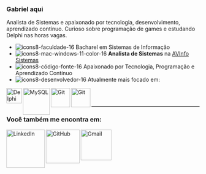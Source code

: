 ### Gabriel aqui
Analista de Sistemas e apaixonado por tecnologia, desenvolvimento, aprendizado contínuo. Curioso sobre programação de games e estudando Delphi nas horas vagas.

- ![icons8-faculdade-16](https://github.com/Galtar/galtar/assets/7355518/38f7d004-4e26-43f1-8992-06bc729b9ed3) Bacharel em Sistemas de Informação
- ![icons8-mac-windows-11-color-16](https://github.com/Galtar/galtar/assets/7355518/bef90c2b-e8de-40f0-9523-9d42cf59f592) **Analista de Sistemas** na [AVInfo Sistemas](https://www.avinfosistemas.com.br/)
- ![icons8-código-fonte-16](https://github.com/Galtar/galtar/assets/7355518/9ef5bd93-bad2-4c04-a38c-f15476edec8c) Apaixonado por Tecnologia, Programação e Aprendizado Contínuo
- ![icons8-desenvolvedor-16](https://github.com/Galtar/galtar/assets/7355518/dcd42889-07d4-4c2c-970c-8c581fc96810) Atualmente mais focado em:

[<img align="left" alt="Delphi" width="40px" src="https://github.com/Galtar/galtar/assets/7355518/e4d42b6a-3cdf-42e7-90c2-0c725b2c9422"/>](https://www.embarcadero.com)
[<img align="left" alt="MySQL" width="70px" src="https://github.com/Galtar/galtar/assets/7355518/c95a4b32-d337-4ad5-9701-2efeff2134b9"/>](https://www.mysql.com)
[<img align="left" alt="Git" width="50px" src="https://cdn.jsdelivr.net/gh/devicons/devicon/icons/git/git-original-wordmark.svg"/>](https://git-scm.com)
[<img align="left" alt="Git" width="50px" src="https://cdn.jsdelivr.net/gh/devicons/devicon/icons/github/github-original.svg"/>](https://github.com)<br><br>
__________________________________________________________________

### Você também me encontra em:
[<img align="left" alt="LinkedIn" width="100px" src="https://img.shields.io/badge/LinkedIn-0077B5?style=for-the-badge&logo=linkedin&logoColor=white"/>](https://www.linkedin.com/in/gabriel-carvalho-ferraz-0307a7174)
[<img align="left" alt="GitHub" width="88px" src="https://img.shields.io/badge/github-%23121011.svg?style=for-the-badge&logo=github&logoColor=white"/>](https://github.com/Galtar)
[<img align="left" alt="Gmail" width="80px" src="https://img.shields.io/badge/Gmail-D14836?style=for-the-badge&logo=gmail&logoColor=white"/>](mailto:gacaferraz@gmail.com)
